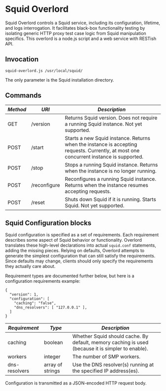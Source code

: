 # Squid Overlord

Squid Overlord controls a Squid service, including its configuration,
lifetime, and logs interrogation. It facilitates black-box functionality
testing by isolating generic HTTP proxy test case logic from Squid
manipulation specifics. This overlord is a node.js script and a web service
with RESTish API.

## Invocation

    squid-overlord.js /usr/local/squid/

The only parameter is the Squid installation directory.


## Commands

*Method* | *URI* | *Description*
--- | --- | ---
GET | /version | Returns Squid version. Does not require a running Squid instance. Not yet supported.
POST | /start | Starts a new Squid instance. Returns when the instance is accepting requests. Currently, at most one concurrent instance is supported.
POST | /stop | Stops a running Squid instance. Returns when the instance is no longer running.
POST | /reconfigure | Reconfigures a running Squid instance. Returns when the instance resumes accepting requests.
POST | /reset | Shuts down Squid if it is running. Starts Squid. Not yet supported.

## Squid Configuration blocks

Squid configuration is specified as a set of requirements. Each requirement
describes some aspect of Squid behavior or functionality. Overlord translates
these high-level declarations into actual `squid.conf` statements, adding the
missing pieces. Relying on defaults, Overlord attempts to generate the
simplest configuration that can still satisfy the requirements. Since defaults
may change, clients should only specify the requirements they actually care
about.

Requirement types are documented further below, but here is a configuration requirements example:

```
{
  "version": 1,
  "configuration": [
    "caching": "false",
    "dns_resolvers": [ "127.0.0.1" ],
  ]
}
```

*Requirement* | *Type* | *Description*
--- | --- | ---
caching | boolean | Whether Squid should cache. By default, memory caching is used (because it is simpler to enable).
workers | integer | The number of SMP workers.
dns-resolvers | array of strings | Use the DNS resolver(s) running at the specified IP address(es).

Configuration is transmitted as a JSON-encoded HTTP request body.
